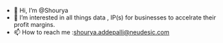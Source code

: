 - 👋 Hi, I’m @Shourya
- 👀 I’m interested in all things data , IP(s) for businesses to accelrate their profit margins.
- 📫 How to reach me :shourya.addepalli@neudesic.com

<!---
shouryaddepalli/shouryaddepalli is a ✨ special ✨ repository because its `README.md` (this file) appears on your GitHub profile.
You can click the Preview link to take a look at your changes.
--->
